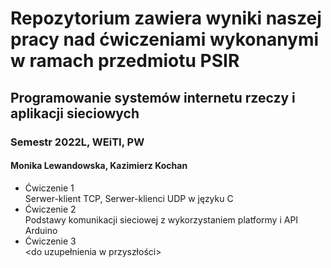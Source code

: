 ﻿# Repozytorium zawiera wyniki naszej pracy nad ćwiczeniami wykonanymi w ramach przedmiotu PSIR  
## Programowanie systemów internetu rzeczy i aplikacji sieciowych  
### Semestr 2022L, WEiTI, PW  
#### Monika Lewandowska, Kazimierz Kochan  

- Ćwiczenie 1  
Serwer-klient TCP, Serwer-klienci UDP w języku C  
- Ćwiczenie 2  
Podstawy komunikacji sieciowej z wykorzystaniem platformy i API Arduino  
- Ćwiczenie 3  
<do uzupełnienia w przyszłości>  